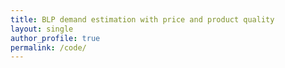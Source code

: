 ```yaml
---
title: BLP demand estimation with price and product quality
layout: single 
author_profile: true 
permalink: /code/ 
---
```

